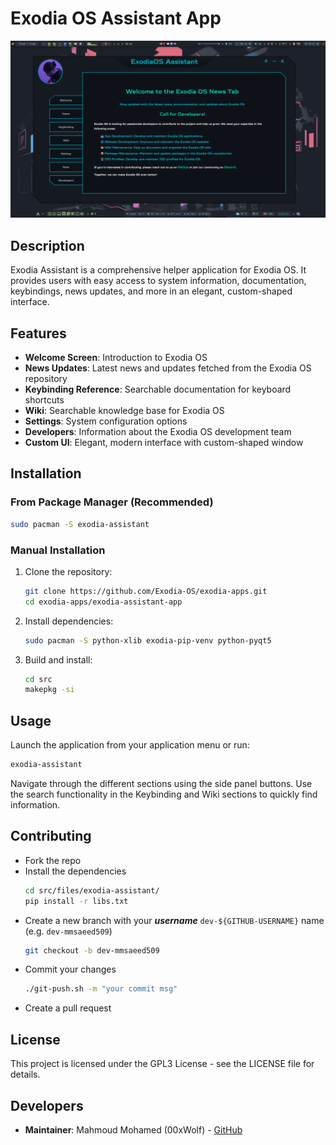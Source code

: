 # Exodia OS Assistant App

![](./preview.png)

## Description

Exodia Assistant is a comprehensive helper application for Exodia OS. It provides users with easy access to system information, documentation, keybindings, news updates, and more in an elegant, custom-shaped interface.

## Features

- **Welcome Screen**: Introduction to Exodia OS
- **News Updates**: Latest news and updates fetched from the Exodia OS repository
- **Keybinding Reference**: Searchable documentation for keyboard shortcuts
- **Wiki**: Searchable knowledge base for Exodia OS
- **Settings**: System configuration options
- **Developers**: Information about the Exodia OS development team
- **Custom UI**: Elegant, modern interface with custom-shaped window

## Installation

### From Package Manager (Recommended)

```bash
sudo pacman -S exodia-assistant
```

### Manual Installation

1. Clone the repository:
   ```bash
   git clone https://github.com/Exodia-OS/exodia-apps.git
   cd exodia-apps/exodia-assistant-app
   ```

2. Install dependencies:
   ```bash
   sudo pacman -S python-xlib exodia-pip-venv python-pyqt5
   ```

3. Build and install:
   ```bash
   cd src
   makepkg -si
   ```

## Usage

Launch the application from your application menu or run:

```bash
exodia-assistant
```

Navigate through the different sections using the side panel buttons. Use the search functionality in the Keybinding and Wiki sections to quickly find information.

## Contributing

- Fork the repo
- Install the dependencies
  ```bash
  cd src/files/exodia-assistant/
  pip install -r libs.txt 
  ```
- Create a new branch with your **_username_** `dev-${GITHUB-USERNAME}` name (e.g. `dev-mmsaeed509`)
  ```bash
  git checkout -b dev-mmsaeed509
  ```
- Commit your changes
  ```bash
  ./git-push.sh -m "your commit msg"
  ```
- Create a pull request

## License

This project is licensed under the GPL3 License - see the LICENSE file for details.

## Developers

- **Maintainer**: Mahmoud Mohamed (00xWolf) - [GitHub](https://github.com/mmsaeed509)
